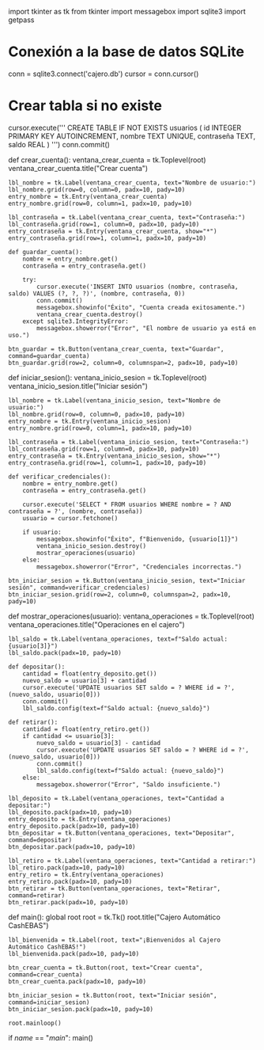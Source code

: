 import tkinter as tk
from tkinter import messagebox
import sqlite3
import getpass

# Conexión a la base de datos SQLite
conn = sqlite3.connect('cajero.db')
cursor = conn.cursor()

# Crear tabla si no existe
cursor.execute('''
CREATE TABLE IF NOT EXISTS usuarios (
    id INTEGER PRIMARY KEY AUTOINCREMENT,
    nombre TEXT UNIQUE,
    contraseña TEXT,
    saldo REAL
)
''')
conn.commit()

def crear_cuenta():
    ventana_crear_cuenta = tk.Toplevel(root)
    ventana_crear_cuenta.title("Crear cuenta")

    lbl_nombre = tk.Label(ventana_crear_cuenta, text="Nombre de usuario:")
    lbl_nombre.grid(row=0, column=0, padx=10, pady=10)
    entry_nombre = tk.Entry(ventana_crear_cuenta)
    entry_nombre.grid(row=0, column=1, padx=10, pady=10)

    lbl_contraseña = tk.Label(ventana_crear_cuenta, text="Contraseña:")
    lbl_contraseña.grid(row=1, column=0, padx=10, pady=10)
    entry_contraseña = tk.Entry(ventana_crear_cuenta, show="*")
    entry_contraseña.grid(row=1, column=1, padx=10, pady=10)

    def guardar_cuenta():
        nombre = entry_nombre.get()
        contraseña = entry_contraseña.get()

        try:
            cursor.execute('INSERT INTO usuarios (nombre, contraseña, saldo) VALUES (?, ?, ?)', (nombre, contraseña, 0))
            conn.commit()
            messagebox.showinfo("Éxito", "Cuenta creada exitosamente.")
            ventana_crear_cuenta.destroy()
        except sqlite3.IntegrityError:
            messagebox.showerror("Error", "El nombre de usuario ya está en uso.")

    btn_guardar = tk.Button(ventana_crear_cuenta, text="Guardar", command=guardar_cuenta)
    btn_guardar.grid(row=2, column=0, columnspan=2, padx=10, pady=10)

def iniciar_sesion():
    ventana_inicio_sesion = tk.Toplevel(root)
    ventana_inicio_sesion.title("Iniciar sesión")

    lbl_nombre = tk.Label(ventana_inicio_sesion, text="Nombre de usuario:")
    lbl_nombre.grid(row=0, column=0, padx=10, pady=10)
    entry_nombre = tk.Entry(ventana_inicio_sesion)
    entry_nombre.grid(row=0, column=1, padx=10, pady=10)

    lbl_contraseña = tk.Label(ventana_inicio_sesion, text="Contraseña:")
    lbl_contraseña.grid(row=1, column=0, padx=10, pady=10)
    entry_contraseña = tk.Entry(ventana_inicio_sesion, show="*")
    entry_contraseña.grid(row=1, column=1, padx=10, pady=10)

    def verificar_credenciales():
        nombre = entry_nombre.get()
        contraseña = entry_contraseña.get()

        cursor.execute('SELECT * FROM usuarios WHERE nombre = ? AND contraseña = ?', (nombre, contraseña))
        usuario = cursor.fetchone()

        if usuario:
            messagebox.showinfo("Éxito", f"Bienvenido, {usuario[1]}")
            ventana_inicio_sesion.destroy()
            mostrar_operaciones(usuario)
        else:
            messagebox.showerror("Error", "Credenciales incorrectas.")

    btn_iniciar_sesion = tk.Button(ventana_inicio_sesion, text="Iniciar sesión", command=verificar_credenciales)
    btn_iniciar_sesion.grid(row=2, column=0, columnspan=2, padx=10, pady=10)

def mostrar_operaciones(usuario):
    ventana_operaciones = tk.Toplevel(root)
    ventana_operaciones.title("Operaciones en el cajero")

    lbl_saldo = tk.Label(ventana_operaciones, text=f"Saldo actual: {usuario[3]}")
    lbl_saldo.pack(padx=10, pady=10)

    def depositar():
        cantidad = float(entry_deposito.get())
        nuevo_saldo = usuario[3] + cantidad
        cursor.execute('UPDATE usuarios SET saldo = ? WHERE id = ?', (nuevo_saldo, usuario[0]))
        conn.commit()
        lbl_saldo.config(text=f"Saldo actual: {nuevo_saldo}")

    def retirar():
        cantidad = float(entry_retiro.get())
        if cantidad <= usuario[3]:
            nuevo_saldo = usuario[3] - cantidad
            cursor.execute('UPDATE usuarios SET saldo = ? WHERE id = ?', (nuevo_saldo, usuario[0]))
            conn.commit()
            lbl_saldo.config(text=f"Saldo actual: {nuevo_saldo}")
        else:
            messagebox.showerror("Error", "Saldo insuficiente.")

    lbl_deposito = tk.Label(ventana_operaciones, text="Cantidad a depositar:")
    lbl_deposito.pack(padx=10, pady=10)
    entry_deposito = tk.Entry(ventana_operaciones)
    entry_deposito.pack(padx=10, pady=10)
    btn_depositar = tk.Button(ventana_operaciones, text="Depositar", command=depositar)
    btn_depositar.pack(padx=10, pady=10)

    lbl_retiro = tk.Label(ventana_operaciones, text="Cantidad a retirar:")
    lbl_retiro.pack(padx=10, pady=10)
    entry_retiro = tk.Entry(ventana_operaciones)
    entry_retiro.pack(padx=10, pady=10)
    btn_retirar = tk.Button(ventana_operaciones, text="Retirar", command=retirar)
    btn_retirar.pack(padx=10, pady=10)

def main():
    global root
    root = tk.Tk()
    root.title("Cajero Automático CashEBAS")

    lbl_bienvenida = tk.Label(root, text="¡Bienvenidos al Cajero Automático CashEBAS!")
    lbl_bienvenida.pack(padx=10, pady=10)

    btn_crear_cuenta = tk.Button(root, text="Crear cuenta", command=crear_cuenta)
    btn_crear_cuenta.pack(padx=10, pady=10)

    btn_iniciar_sesion = tk.Button(root, text="Iniciar sesión", command=iniciar_sesion)
    btn_iniciar_sesion.pack(padx=10, pady=10)

    root.mainloop()

if _name_ == "_main_":
    main()
